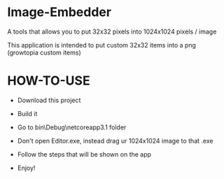 # Image-Embedder

A tools that allows you to put 32x32 pixels into 1024x1024 pixels / image

This application is intended to put custom 32x32 items into a png (growtopia custom items)

# HOW-TO-USE

- Download this project

- Build it

- Go to bin\Debug\netcoreapp3.1 folder

- Don't open Editor.exe, instead drag ur 1024x1024 image to that .exe

- Follow the steps that will be shown on the app

- Enjoy!
